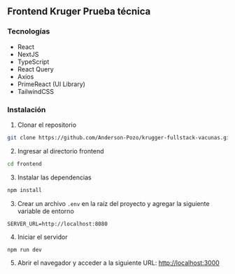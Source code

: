 ## Frontend Kruger Prueba técnica

### Tecnologías

- React
- NextJS
- TypeScript
- React Query
- Axios
- PrimeReact (UI Library)
- TailwindCSS

### Instalación

1. Clonar el repositorio

```bash
git clone https://github.com/Anderson-Pozo/krugger-fullstack-vacunas.git
```

2. Ingresar al directorio frontend

```bash
cd frontend
```

3. Instalar las dependencias

```bash
npm install
```

3. Crear un archivo `.env` en la raíz del proyecto y agregar la siguiente variable de entorno

```env
SERVER_URL=http://localhost:8080
```

4. Iniciar el servidor

```bash
npm run dev
```

5. Abrir el navegador y acceder a la siguiente URL: [http://localhost:3000](http://localhost:3000)
